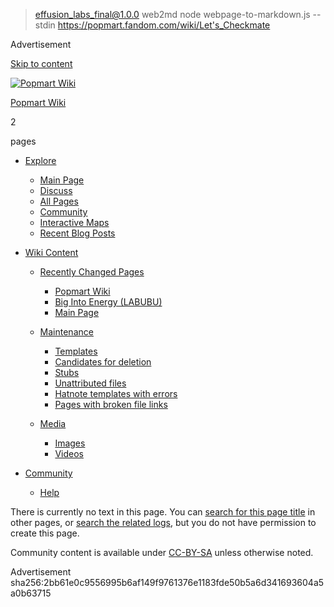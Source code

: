 
> effusion_labs_final@1.0.0 web2md
> node webpage-to-markdown.js --stdin https://popmart.fandom.com/wiki/Let's_Checkmate

Advertisement

[Skip to content](#page-header)

[![Popmart Wiki](https://static.wikia.nocookie.net/popmart/images/e/e6/Site-logo.png/revision/latest?cb=20250715232932)](https://popmart.fandom.com/)

[Popmart Wiki](https://popmart.fandom.com/)

2

pages

*   [Explore](#)
    
    *   [Main Page](https://popmart.fandom.com/wiki/Popmart_Wiki)
    *   [Discuss](https://popmart.fandom.com/f)
    *   [All Pages](https://popmart.fandom.com/wiki/Special:AllPages)
    *   [Community](https://popmart.fandom.com/wiki/Special:Community)
    *   [Interactive Maps](https://popmart.fandom.com/wiki/Special:AllMaps)
    *   [Recent Blog Posts](https://popmart.fandom.com/Blog:Recent_posts)
    
*   [Wiki Content](#)
    
    *   [Recently Changed Pages](#)
        
        *   [Popmart Wiki](https://popmart.fandom.com/wiki/Popmart_Wiki)
        *   [Big Into Energy (LABUBU)](https://popmart.fandom.com/wiki/Big_Into_Energy_\(LABUBU\))
        *   [Main Page](https://popmart.fandom.com/wiki/Main_Page)
        
    *   [Maintenance](https://popmart.fandom.com/wiki/Category:Maintenance)
        
        *   [Templates](https://popmart.fandom.com/wiki/Category:Templates)
        *   [Candidates for deletion](https://popmart.fandom.com/wiki/Category:Candidates_for_deletion)
        *   [Stubs](https://popmart.fandom.com/wiki/Category:Stubs)
        *   [Unattributed files](https://popmart.fandom.com/wiki/Category:Unattributed_files)
        *   [Hatnote templates with errors](https://popmart.fandom.com/wiki/Category:Hatnote_templates_with_errors)
        *   [Pages with broken file links](https://popmart.fandom.com/wiki/Category:Pages_with_broken_file_links)
        
    *   [Media](https://popmart.fandom.com/wiki/Category:Media)
        
        *   [Images](https://popmart.fandom.com/wiki/Category:Images)
        *   [Videos](https://popmart.fandom.com/wiki/Category:Videos)
        
    
*   [Community](#)
    
    *   [Help](https://popmart.fandom.com/wiki/Help:Contents)
    

There is currently no text in this page. You can [search for this page title](https://popmart.fandom.com/wiki/Special:Search/Let%27s_Checkmate "Special:Search/Let's Checkmate") in other pages, or [search the related logs](https://popmart.fandom.com/wiki/Special:Log?page=Let%27s_Checkmate), but you do not have permission to create this page.

Community content is available under [CC-BY-SA](https://www.fandom.com/licensing) unless otherwise noted.

Advertisement
sha256:2bb61e0c9556995b6af149f9761376e1183fde50b5a6d341693604a5a0b63715
